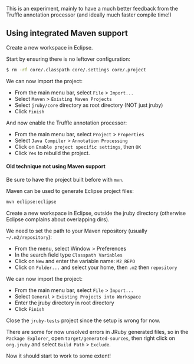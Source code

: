 This is an experiment, mainly to have a much better feedback from the Truffle annotation processor (and ideally much faster compile time!)

## Using integrated Maven support

Create a new workspace in Eclipse.

Start by ensuring there is no leftover configuration:
```bash
$ rm -rf core/.classpath core/.settings core/.project
```

We can now import the project:
* From the main menu bar, select `File` > `Import...`
* Select `Maven` > `Existing Maven Projects`
* Select `jruby/core` directory as root directory (NOT just jruby)
* Click `Finish`

And now enable the Truffle annotation processor:
* From the main menu bar, select `Project` > `Properties`
* Select `Java Compiler` > `Annotation Processing`
* Click on `Enable project specific settings`, then `OK`
* Click `Yes` to rebuild the project.


#### Old technique not using Maven support

Be sure to have the project built before with `mvn`.

Maven can be used to generate Eclipse project files:
```bash
mvn eclipse:eclipse
```

Create a new workspace in Eclipse, outside the jruby directory (otherwise Eclipse complains about overlapping dirs).

We need to set the path to your Maven repository (usually `~/.m2/repository`):
* From the menu, select Window > Preferences
* In the search field type `Classpath Variables`
* Click on `New` and enter the variable name: `M2_REPO`
* Click on `Folder...` and select your home, then `.m2` then `repository`

We can now import the project:
* From the main menu bar, select `File` > `Import...`
* Select `General` > `Existing Projects into Workspace`
* Enter the jruby directory in root directory
* Click `Finish`

Close the `jruby-tests` project since the setup is wrong for now.

There are some for now unsolved errors in JRuby generated files, so in the `Package Explorer`,
open `target/generated-sources`, then right click on `org.jruby` and select `Build Path` > `Exclude`.

Now it should start to work to some extent!
